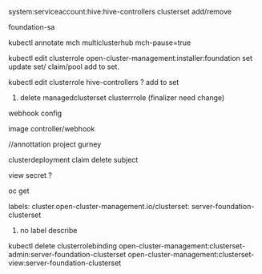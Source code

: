 system:serviceaccount:hive:hive-controllers clusterset add/remove

foundation-sa



kubectl annotate mch multiclusterhub  mch-pause=true



kubectl edit clusterrole open-cluster-management:installer:foundation  set update set/  claim/pool  add to set.

kubectl edit clusterrole hive-controllers  ? add to set 

1. delete managedclusterset  clusterrrole (finalizer need change)


webhook config

image controller/webhook







//annottation
project 
gurney

clusterdeployment
claim delete subject

view secret ?

oc get

 labels:
   cluster.open-cluster-management.io/clusterset: server-foundation-clusterset


1. no label describe





kubectl delete clusterrolebinding open-cluster-management:clusterset-admin:server-foundation-clusterset open-cluster-management:clusterset-view:server-foundation-clusterset

